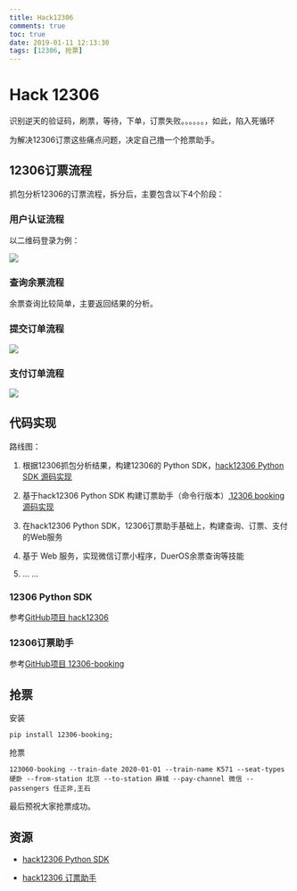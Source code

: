 ```yaml
---
title: Hack12306
comments: true
toc: true
date: 2019-01-11 12:13:30
tags: [12306, 抢票]
---
```


# Hack 12306

识别逆天的验证码，刷票，等待，下单，订票失败。。。。。。，如此，陷入死循环

为解决12306订票这些痛点问题，决定自己撸一个抢票助手。

<!-- more -->

## 12306订票流程

抓包分析12306的订票流程，拆分后，主要包含以下4个阶段：

### 用户认证流程

以二维码登录为例：

![](http://processon.com/chart_image/5c2c2b92e4b0fa03ce872c0b.png)

### 查询余票流程

余票查询比较简单，主要返回结果的分析。

### 提交订单流程

![](http://processon.com/chart_image/5c32a837e4b048f108c44b77.png)

### 支付订单流程

![](http://processon.com/chart_image/5c3a92e7e4b0fa03ce96ed42.png)

## 代码实现

路线图：

1. 根据12306抓包分析结果，构建12306的 Python SDK，[hack12306 Python SDK 源码实现](https://github.com/hack12306/hack12306)

2. 基于hack12306 Python SDK 构建订票助手（命令行版本）,[12306 booking 源码实现](https://github.com/hack12306/12306-booking)

3. 在hack12306 Python SDK，12306订票助手基础上，构建查询、订票、支付的Web服务

4. 基于 Web 服务，实现微信订票小程序，DuerOS余票查询等技能

5. ... ...

### 12306 Python SDK

参考[GitHub项目 hack12306](https://github.com/hack12306/hack12306)

### 12306订票助手

参考[GitHub项目 12306-booking](https://github.com/hack12306/12306-booking)

## 抢票

安装

```shell
pip install 12306-booking;
```

抢票

```
123060-booking --train-date 2020-01-01 --train-name K571 --seat-types 硬卧 --from-station 北京 --to-station 麻城 --pay-channel 微信 --passengers 任正非,王石
```

最后预祝大家抢票成功。

## 资源

*  [hack12306 Python SDK](https://github.com/hack12306/hack12306)

*  [hack12306 订票助手](https://github.com/hack12306/12306-booking)